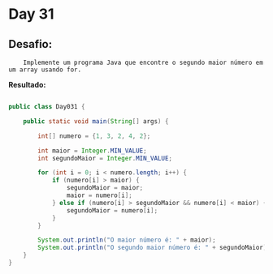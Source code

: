 # Day 31

## Desafio:

		Implemente um programa Java que encontre o segundo maior número em um array usando for.

**Resultado:**

```java

public class Day031 {

    public static void main(String[] args) {

        int[] numero = {1, 3, 2, 4, 2};

        int maior = Integer.MIN_VALUE;
        int segundoMaior = Integer.MIN_VALUE;

        for (int i = 0; i < numero.length; i++) {
            if (numero[i] > maior) {
                segundoMaior = maior;
                maior = numero[i];
            } else if (numero[i] > segundoMaior && numero[i] < maior) {
                segundoMaior = numero[i];
            }
        }

        System.out.println("O maior número é: " + maior);
        System.out.println("O segundo maior número é: " + segundoMaior);
    }
}
